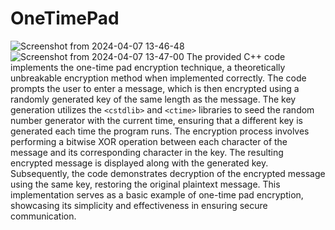 # OneTimePad
![Screenshot from 2024-04-07 13-46-48](https://github.com/AnukiranTA/OneTimePad/assets/165901353/d4f15283-2c49-4548-947d-840584a35ff2)
![Screenshot from 2024-04-07 13-47-00](https://github.com/AnukiranTA/OneTimePad/assets/165901353/d22ce201-f029-421b-b347-f281f05ff7ca)
The provided C++ code implements the one-time pad encryption technique, a theoretically unbreakable encryption method when implemented correctly. The code prompts the user to enter a message, which is then encrypted using a randomly generated key of the same length as the message. The key generation utilizes the `<cstdlib>` and `<ctime>` libraries to seed the random number generator with the current time, ensuring that a different key is generated each time the program runs. The encryption process involves performing a bitwise XOR operation between each character of the message and its corresponding character in the key. The resulting encrypted message is displayed along with the generated key. Subsequently, the code demonstrates decryption of the encrypted message using the same key, restoring the original plaintext message. This implementation serves as a basic example of one-time pad encryption, showcasing its simplicity and effectiveness in ensuring secure communication.
